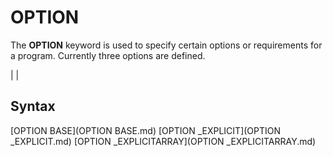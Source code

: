 # OPTION

The **OPTION** keyword is used to specify certain options or requirements for a program. Currently three options are defined.

  

|  |

## Syntax

[OPTION BASE](OPTION BASE.md)
[OPTION _EXPLICIT](OPTION _EXPLICIT.md)
[OPTION _EXPLICITARRAY](OPTION _EXPLICITARRAY.md)
  
